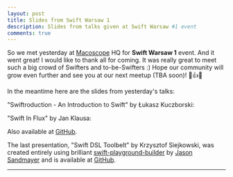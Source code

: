 ```yaml
---
layout: post
title: Slides from Swift Warsaw 1
description: Slides from talks given at Swift Warsaw #1 event 
comments: true
---
```


So we met yesterday at [Macoscope](http://macoscope.com) HQ for **Swift Warsaw 1** event. And it went great! I would like to thank all for coming. It was really great to meet such a big crowd of Swifters and to-be-Swifters :) Hope our community will grow even further and see you at our next meetup (TBA soon)! 💬👍🍺

In the meantime here are the slides from yesterday's talks:

<!--more-->

"Swiftroduction - An Introduction to Swift" by Łukasz Kuczborski:
<script async class="speakerdeck-embed" data-id="b0f33f70f9fd01311408323d6ac6076c" data-ratio="1.77777777777778" src="//speakerdeck.com/assets/embed.js"></script>

"Swift In Flux" by Jan Klausa:
<script async class="speakerdeck-embed" data-id="da064680fb0c0131d88c6a0d18b48761" data-ratio="1.77777777777778" src="//speakerdeck.com/assets/embed.js"></script>
Also available at [GitHub](https://github.com/jklausa/swiftinflux-talk).


The last presentation, "Swift DSL Toolbelt" by Krzysztof Siejkowski, was created entirely using brilliant [swift-playground-builder](https://github.com/jas/swift-playground-builder) by [Jason Sandmayer](https://github.com/jas) and is  available at [GitHub](https://github.com/siejkowski/swift-dsl-toolbelt).

---

